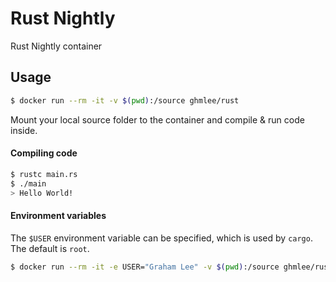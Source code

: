# Rust Nightly

Rust Nightly container

## Usage

```sh
$ docker run --rm -it -v $(pwd):/source ghmlee/rust
```

Mount your local source folder to the container and compile & run code inside.

#### Compiling code

```sh
$ rustc main.rs
$ ./main
> Hello World!
```

#### Environment variables

The `$USER` environment variable can be specified, which is used by `cargo`. The default is `root`.

```sh
$ docker run --rm -it -e USER="Graham Lee" -v $(pwd):/source ghmlee/rust
```